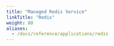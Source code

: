```yaml
---
title: "Managed Redis Service"
linkTitle: "Redis"
weight: 80
aliases:
  - /docs/reference/applications/redis
---
```


